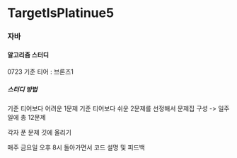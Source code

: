 # TargetIsPlatinue5

<h3>자바</h3>

<h4>알고리즘 스터디</h4>

0723 기준 티어 : 브론즈1

<h5>스터디 방법</h5>
기준 티어보다 어려운 1문제
기준 티어보다 쉬운 2문제를 선정해서 문제집 구성 -> 일주일에 총 12문제

각자 푼 문제 깃에 올리기

매주 금요일 오후 8시 돌아가면서 코드 설명 및 피드백
